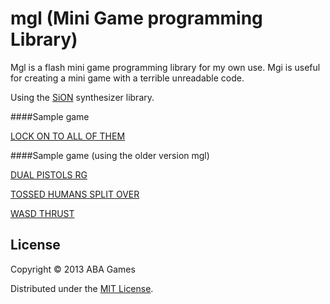 mgl (Mini Game programming Library)
======================
Mgl is a flash mini game programming library for my own use. Mgi is useful for creating a mini game with a terrible unreadable code.

Using the [SiON](https://github.com/keim/SiON "SiON") synthesizer library.

####Sample game

[LOCK ON TO ALL OF THEM](http://wonderfl.net/c/rqvL)

####Sample game (using the older version mgl)

[DUAL PISTOLS RG](http://wonderfl.net/c/ilHX)

[TOSSED HUMANS SPLIT OVER](http://wonderfl.net/c/d8Rm)

[WASD THRUST](http://wonderfl.net/c/cUIn)

License
----------
Copyright &copy; 2013 ABA Games

Distributed under the [MIT License][MIT].

[MIT]: http://www.opensource.org/licenses/mit-license.php
